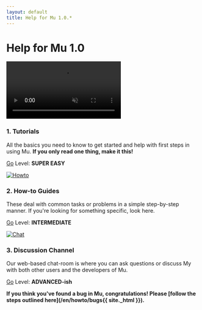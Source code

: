 ```yaml
---
layout: default
title: Help for Mu 1.0.*
---
```


# Help for Mu 1.0

<div class="row">
  <div class="col-sm-4 col-md-4">
    <div class="thumbnail">
      <a href="/en/tutorials/1.0{{ site._slash_index }}">
      <video autoplay loop muted playsinline><source src="/img/en/tutorials/start.mp4" " type="video/mp4" alt="Tutorials"
        class="img-responsive center-block img-rounded movie-light"></video>
      </a>
      <div class="caption">
        <h3>1. Tutorials</h3>
        <p>All the basics you need to know to get started and help with first
        steps in using Mu. <strong>If you only read one thing, make it
        this!</strong></p>
        <p><a href="/en/tutorials/1.0{{ site._slash_index }}" class="btn btn-primary"
           role="button">Go</a> Level: <strong>SUPER EASY</strong></p>
      </div>
    </div>
  </div>
  <div class="col-sm-4 col-md-4">
    <div class="thumbnail">
      <a href="/en/howto/1.0{{ site._slash_index }}">
      <img src="/img/en/help/howto.png" alt="Howto"
        class="img-responsive center-block img-rounded movie-light">
      </a>
      <div class="caption">
        <h3>2. How-to Guides</h3>
        <p>These deal with common tasks or problems in a simple
        step-by-step manner. If you're looking for something specific,
        look here.</p>
        <p><a href="/en/howto/1.0{{ site._slash_index }}" class="btn btn-primary"
           role="button">Go</a> Level: <strong>INTERMEDIATE</strong></p>
      </div>
    </div>
  </div>
  <div class="col-sm-4 col-md-4">
    <div class="thumbnail">
      <a href="/en/discuss{{ site._html }}">
      <img src="/img/en/help/chat.png" alt="Chat"
        class="img-responsive center-block img-rounded movie-light">
      </a>
      <div class="caption">
        <h3>3. Discussion Channel</h3>
        <p>Our web-based chat-room is where you can ask questions or discuss
        My with both other users and the developers of Mu.</p>
        <p><a href="/en/discuss{{ site._html }}" class="btn btn-primary"
           role="button">Go</a> Level: <strong>ADVANCED-ish</strong></p>
      </div>
    </div>
  </div>
</div>

**If you think you've found a bug in Mu, congratulations! Please [follow the steps outlined here](/en/howto/bugs{{ site._html }}).**
